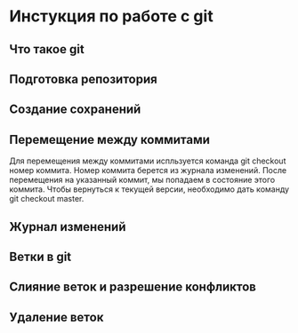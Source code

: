 # Инстукция по работе с git

## Что такое git

## Подготовка репозитория


## Создание сохранений

## Перемещение между коммитами
Для перемещения между коммитами испльзуется команда git checkout номер коммита. Номер коммита берется из журнала изменений. После перемещения на указанный коммит, мы попадаем в состояние этого коммита. Чтобы вернуться к текущей версии, необходимо дать команду git checkout master. 
## Журнал изменений

## Ветки в git

## Слияние веток и разрешение конфликтов

## Удаление веток
